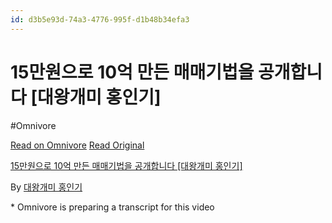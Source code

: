 ```yaml
---
id: d3b5e93d-74a3-4776-995f-d1b48b34efa3
---
```


# 15만원으로 10억 만든 매매기법을 공개합니다 [대왕개미 홍인기]
#Omnivore
 
[Read on Omnivore](https://omnivore.app/me/https-youtube-com-watch-v-bi-t-cn-cx-mk-e-192645367cf)
[Read Original](https://youtube.com/watch?v=bi_tCnCXMkE)
 
[15만원으로 10억 만든 매매기법을 공개합니다 \[대왕개미 홍인기\]](https://youtube.com/watch?v=bi%5FtCnCXMkE)

By [대왕개미 홍인기](https://www.youtube.com/@%EB%8C%80%EC%99%95%EA%B0%9C%EB%AF%B8%ED%99%8D%EC%9D%B8%EA%B8%B0)

\* Omnivore is preparing a transcript for this video